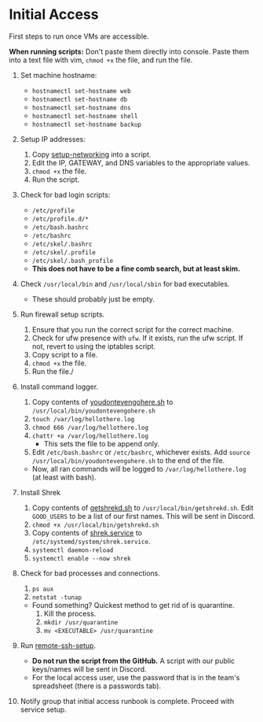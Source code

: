 # Initial Access

First steps to run once VMs are accessible.

**When running scripts:** Don't paste them directly into console. Paste them into a text file with vim, `chmod +x` the file, and run the file.

1. Set machine hostname:
    * `hostnamectl set-hostname web`
    * `hostnamectl set-hostname db`
    * `hostnamectl set-hostname dns`
    * `hostnamectl set-hostname shell`
    * `hostnamectl set-hostname backup`

2. Setup IP addresses:
    1. Copy [setup-networking](../setup-networking) into a script.
    2. Edit the IP, GATEWAY, and DNS variables to the appropriate values.
    3. `chmod +x` the file.
    4. Run the script.

3. Check for bad login scripts:
    * `/etc/profile`
    * `/etc/profile.d/*`
    * `/etc/bash.bashrc`
    * `/etc/bashrc`
    * `/etc/skel/.bashrc`
    * `/etc/skel/.profile`
    * `/etc/skel/.bash_profile`
    * **This does not have to be a fine comb search, but at least skim.**

4. Check `/usr/local/bin` and `/usr/local/sbin` for bad executables.
    * These should probably just be empty.

5. Run firewall setup scripts.

    1. Ensure that you run the correct script for the correct machine.
    2. Check for ufw presence with `ufw`. If it exists, run the ufw script. If not, revert to using the iptables script.
    3. Copy script to a file.
    4. `chmod +x` the file.
    5. Run the file./

6. Install command logger.
    1. Copy contents of [youdontevengohere.sh](../youdontevengohere.sh) to `/usr/local/bin/youdontevengohere.sh`
    2. `touch /var/log/hellothere.log`
    3. `chmod 666 /var/log/hellothere.log`
    4. `chattr +a /var/log/hellothere.log`
         * This sets the file to be append only.
    5. Edit `/etc/bash.bashrc` or `/etc/bashrc`, whichever exists. Add `source /usr/local/bin/youdontevengohere.sh` to the end of the file.
    * Now, all ran commands will be logged to `/var/log/hellothere.log` (at least with bash).

7. Install Shrek
    1. Copy contents of [getshrekd.sh](../getshrekd.sh) to `/usr/local/bin/getshrekd.sh`. Edit `GOOD_USERS` to be a list of our first names. This will be sent in Discord.
    2. `chmod +x /usr/local/bin/getshrekd.sh`
    3. Copy contents of [shrek.service](../shrek.service) to `/etc/systemd/system/shrek.service`.
    4. `systemctl daemon-reload`
    5. `systemctl enable --now shrek`

8. Check for bad processes and connections.
    1. `ps aux`
    2. `netstat -tunap`
    * Found something? Quickest method to get rid of is quarantine.
      1. Kill the process.
      2. `mkdir /usr/quarantine`
      3. `mv <EXECUTABLE> /usr/quarantine`

9. Run [remote-ssh-setup](../remote-ssh-setup).

    * **Do not run the script from the GitHub.** A script with our public keys/names will be sent in Discord.
    * For the local access user, use the password that is in the team's spreadsheet (there is a passwords tab).

10. Notify group that initial access runbook is complete. Proceed with service setup.
